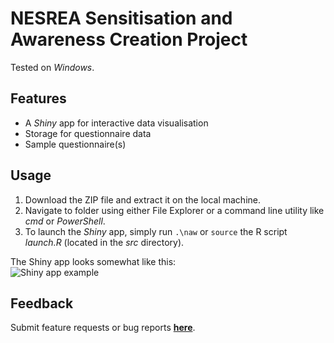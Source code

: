 # NESREA Sensitisation and Awareness Creation Project
Tested on *Windows*.

## Features
- A _Shiny_ app for interactive data visualisation
- Storage for questionnaire data
- Sample questionnaire(s)

## Usage
1. Download the ZIP file and extract it on the local machine.
2. Navigate to folder using either File Explorer or a command line utility like *cmd* or *PowerShell*.
3. To launch the *Shiny* app, simply run `.\naw` or `source` the R script *launch.R* (located in the *src* directory).

The Shiny app looks somewhat like this:  
![](https://user-images.githubusercontent.com/15053016/41847087-c32733aa-7870-11e8-8966-fe6712e25277.PNG "Shiny app example")

## Feedback
Submit feature requests or bug reports **[here](https://github.com/NESREA/nesrea_awareness/issues/new)**.
